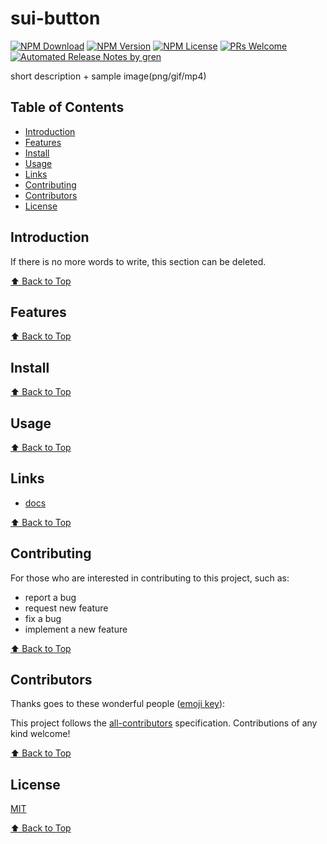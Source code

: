 # sui-button

[![NPM Download](https://badgen.net/npm/dt/@mypridelife/sui-button)](https://www.npmjs.com/package/@mypridelife/sui-button)
[![NPM Version](https://badgen.net/npm/v/@mypridelife/sui-button)](https://www.npmjs.com/package/@mypridelife/sui-button)
[![NPM License](https://badgen.net/npm/license/@mypridelife/sui-button)](https://github.com/mypridelife/sui-button/blob/main/LICENSE)
[![PRs Welcome](https://img.shields.io/badge/PRs-welcome-brightgreen.svg)](https://github.com/mypridelife/sui-button/pulls)
[![Automated Release Notes by gren](https://img.shields.io/badge/%F0%9F%A4%96-release%20notes-00B2EE.svg)](https://github-tools.github.io/github-release-notes/)

short description + sample image(png/gif/mp4)

## Table of Contents

- [Introduction](#introduction)
- [Features](#features)
- [Install](#install)
- [Usage](#usage)
- [Links](#links)
- [Contributing](#contributing)
- [Contributors](#contributors)
- [License](#license)

## Introduction

If there is no more words to write, this section can be deleted.

[⬆ Back to Top](#table-of-contents)

## Features

[⬆ Back to Top](#table-of-contents)

## Install

[⬆ Back to Top](#table-of-contents)

## Usage

[⬆ Back to Top](#table-of-contents)

## Links

- [docs](https://mypridelife.github.io/sui-button/)

[⬆ Back to Top](#table-of-contents)

## Contributing

For those who are interested in contributing to this project, such as:

- report a bug
- request new feature
- fix a bug
- implement a new feature

[⬆ Back to Top](#table-of-contents)

## Contributors

Thanks goes to these wonderful people ([emoji key](https://allcontributors.org/docs/en/emoji-key)):

<!-- ALL-CONTRIBUTORS-LIST:START - Do not remove or modify this section -->
<!-- prettier-ignore -->
<!-- ALL-CONTRIBUTORS-LIST:END -->

This project follows the [all-contributors](https://github.com/all-contributors/all-contributors) specification. Contributions of any kind welcome!

[⬆ Back to Top](#table-of-contents)

## License

[MIT](./LICENSE)

[⬆ Back to Top](#table-of-contents)
